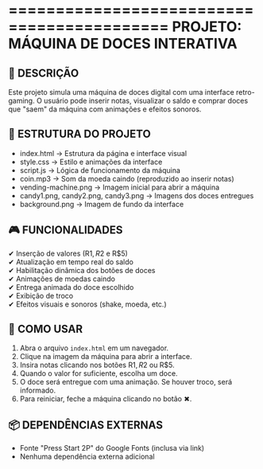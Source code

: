 ===========================================
 PROJETO: MÁQUINA DE DOCES INTERATIVA
===========================================

📁 DESCRIÇÃO
-----------
Este projeto simula uma máquina de doces digital com uma interface retro-gaming.
O usuário pode inserir notas, visualizar o saldo e comprar doces que "saem" da máquina com animações e efeitos sonoros.

🧩 ESTRUTURA DO PROJETO
------------------------
- index.html      → Estrutura da página e interface visual
- style.css       → Estilo e animações da interface
- script.js       → Lógica de funcionamento da máquina
- coin.mp3        → Som da moeda caindo (reproduzido ao inserir notas)
- vending-machine.png → Imagem inicial para abrir a máquina
- candy1.png, candy2.png, candy3.png → Imagens dos doces entregues
- background.png  → Imagem de fundo da interface

🎮 FUNCIONALIDADES
-------------------
✔ Inserção de valores (R$1, R$2 e R$5)  
✔ Atualização em tempo real do saldo  
✔ Habilitação dinâmica dos botões de doces  
✔ Animações de moedas caindo  
✔ Entrega animada do doce escolhido  
✔ Exibição de troco  
✔ Efeitos visuais e sonoros (shake, moeda, etc.)

🚀 COMO USAR
------------
1. Abra o arquivo `index.html` em um navegador.
2. Clique na imagem da máquina para abrir a interface.
3. Insira notas clicando nos botões R$1, R$2 ou R$5.
4. Quando o valor for suficiente, escolha um doce.
5. O doce será entregue com uma animação. Se houver troco, será informado.
6. Para reiniciar, feche a máquina clicando no botão ✖.

📦 DEPENDÊNCIAS EXTERNAS
-------------------------
- Fonte "Press Start 2P" do Google Fonts (inclusa via link)
- Nenhuma dependência externa adicional
